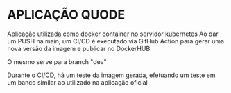 # APLICAÇÃO QUODE

Aplicação utilizada como docker container no servidor kubernetes
Ao dar um PUSH na main, um CI/CD é executado via GitHub Action para gerar uma nova versão da imagem e publicar no DockerHUB

O mesmo serve para branch "dev"

Durante o CI/CD, há um teste da imagem gerada, efetuando um teste em um banco similar ao utilizado na aplicação oficial

